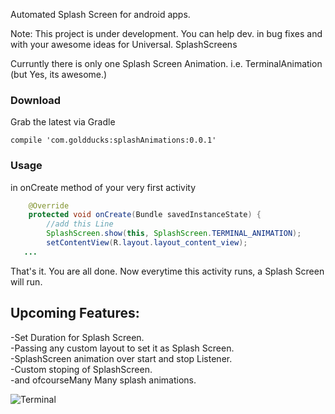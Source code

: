 Automated Splash Screen for android apps.

Note:   This project is under development.
        You can help dev. in bug fixes and with your awesome ideas for Universal. SplashScreens

Curruntly there is only one Splash Screen Animation. i.e. TerminalAnimation (but Yes, its awesome.)

### Download

Grab the latest via Gradle</br>

 `compile 'com.goldducks:splashAnimations:0.0.1'`

### Usage
in onCreate method of your very first activity

```java
    @Override
    protected void onCreate(Bundle savedInstanceState) {
        //add this Line 
        SplashScreen.show(this, SplashScreen.TERMINAL_ANIMATION);
        setContentView(R.layout.layout_content_view);
   ...
   ```
   That's it.
   You are all done.
   Now everytime this activity runs, a Splash Screen will run.
   
## Upcoming Features:
 -Set Duration for Splash Screen.</br>
 -Passing any custom layout to set it as Splash Screen.</br>
 -SplashScreen animation over start and stop Listener.</br>
 -Custom stoping of SplashScreen.</br>
 -and ofcourseMany Many splash animations.</br>
 
![Terminal](https://github.com/manindersingh030/SplashAnimations/blob/master/terminal.gif?raw=true)
